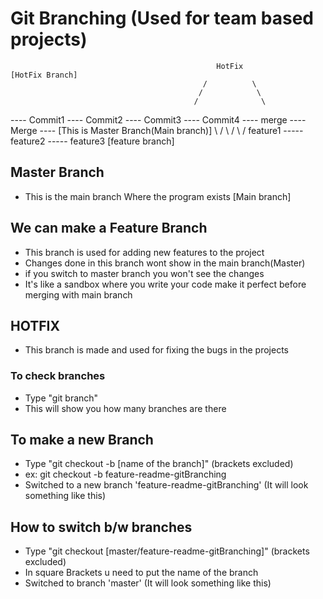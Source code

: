 # Git Branching (Used for team based projects)

                                                  HotFix                           [HotFix Branch] 
                                               /          \  
                                              /            \
                                             /              \
---- Commit1 ---- Commit2 ---- Commit3 ---- Commit4 ---- merge ---- Merge ----    [This is Master Branch(Main branch)]
                                \                                      /
                                 \                                    /
                                  \                                  /
                                 feature1 ----- feature2 ----- feature3                [feature branch]


## Master Branch 
*  This is the main branch Where the program exists [Main branch]

## We can make a Feature Branch
*  This branch is used for adding new features to the project
*  Changes done in this branch wont show in the main branch(Master)
*  if you switch to master branch you won't see the changes
*  It's like a sandbox where you write your code make it perfect before merging with main branch

## HOTFIX
*  This branch is made and used for fixing the bugs in the projects

### To check branches 
*   Type "git branch"
*   This will show you how many branches are there

## To make a new Branch
*  Type "git checkout -b [name of the branch]" (brackets excluded)
*  ex: git checkout -b feature-readme-gitBranching
*  Switched to a new branch 'feature-readme-gitBranching' (It will look something like this)

## How to switch b/w branches
*  Type "git checkout [master/feature-readme-gitBranching]" (brackets excluded)
*  In square Brackets u need to put the name of the branch
*  Switched to branch 'master' (It will look something like this)